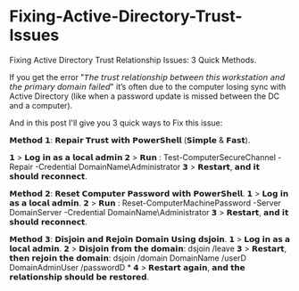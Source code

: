 # Fixing-Active-Directory-Trust-Issues

Fixing Active Directory Trust Relationship Issues: 3 Quick Methods.

If you get the error "𝘛𝘩𝘦 𝘵𝘳𝘶𝘴𝘵 𝘳𝘦𝘭𝘢𝘵𝘪𝘰𝘯𝘴𝘩𝘪𝘱 𝘣𝘦𝘵𝘸𝘦𝘦𝘯 𝘵𝘩𝘪𝘴 𝘸𝘰𝘳𝘬𝘴𝘵𝘢𝘵𝘪𝘰𝘯 𝘢𝘯𝘥 𝘵𝘩𝘦 𝘱𝘳𝘪𝘮𝘢𝘳𝘺 𝘥𝘰𝘮𝘢𝘪𝘯 𝘧𝘢𝘪𝘭𝘦𝘥" it’s often due to the computer losing sync with Active Directory (like when a password update is missed between the DC and a computer).

And in this post I'll give you 3 quick ways to Fix this issue: 

𝗠𝗲𝘁𝗵𝗼𝗱 𝟭: 𝗥𝗲𝗽𝗮𝗶𝗿 𝗧𝗿𝘂𝘀𝘁 𝘄𝗶𝘁𝗵 𝗣𝗼𝘄𝗲𝗿𝗦𝗵𝗲𝗹𝗹 (𝗦𝗶𝗺𝗽𝗹𝗲 & 𝗙𝗮𝘀𝘁).

𝟭️ > 𝗟𝗼𝗴 𝗶𝗻 𝗮𝘀 𝗮 𝗹𝗼𝗰𝗮𝗹 𝗮𝗱𝗺𝗶𝗻
𝟮️ > 𝗥𝘂𝗻 : 
Test-ComputerSecureChannel -Repair -Credential DomainName\Administrator
𝟯️ > 𝗥𝗲𝘀𝘁𝗮𝗿𝘁, 𝗮𝗻𝗱 𝗶𝘁 𝘀𝗵𝗼𝘂𝗹𝗱 𝗿𝗲𝗰𝗼𝗻𝗻𝗲𝗰𝘁.

𝗠𝗲𝘁𝗵𝗼𝗱 𝟮: 𝗥𝗲𝘀𝗲𝘁 𝗖𝗼𝗺𝗽𝘂𝘁𝗲𝗿 𝗣𝗮𝘀𝘀𝘄𝗼𝗿𝗱 𝘄𝗶𝘁𝗵 𝗣𝗼𝘄𝗲𝗿𝗦𝗵𝗲𝗹𝗹.
𝟭️ > 𝗟𝗼𝗴 𝗶𝗻 𝗮𝘀 𝗮 𝗹𝗼𝗰𝗮𝗹 𝗮𝗱𝗺𝗶𝗻.
𝟮️ > 𝗥𝘂𝗻 :
Reset-ComputerMachinePassword -Server DomainServer -Credential DomainName\Administrator
𝟯️ > 𝗥𝗲𝘀𝘁𝗮𝗿𝘁, 𝗮𝗻𝗱 𝗶𝘁 𝘀𝗵𝗼𝘂𝗹𝗱 𝗿𝗲𝗰𝗼𝗻𝗻𝗲𝗰𝘁.

𝗠𝗲𝘁𝗵𝗼𝗱 𝟯: 𝗗𝗶𝘀𝗷𝗼𝗶𝗻 𝗮𝗻𝗱 𝗥𝗲𝗷𝗼𝗶𝗻 𝗗𝗼𝗺𝗮𝗶𝗻 𝗨𝘀𝗶𝗻𝗴 𝗱𝘀𝗷𝗼𝗶𝗻.
𝟭️ > 𝗟𝗼𝗴 𝗶𝗻 𝗮𝘀 𝗮 𝗹𝗼𝗰𝗮𝗹 𝗮𝗱𝗺𝗶𝗻.
𝟮️ > 𝗗𝗶𝘀𝗷𝗼𝗶𝗻 𝗳𝗿𝗼𝗺 𝘁𝗵𝗲 𝗱𝗼𝗺𝗮𝗶𝗻:
dsjoin /leave
𝟯️ > 𝗥𝗲𝘀𝘁𝗮𝗿𝘁, 𝘁𝗵𝗲𝗻 𝗿𝗲𝗷𝗼𝗶𝗻 𝘁𝗵𝗲 𝗱𝗼𝗺𝗮𝗶𝗻:
dsjoin /domain DomainName /userD DomainAdminUser /passwordD *
𝟰️ > 𝗥𝗲𝘀𝘁𝗮𝗿𝘁 𝗮𝗴𝗮𝗶𝗻, 𝗮𝗻𝗱 𝘁𝗵𝗲 𝗿𝗲𝗹𝗮𝘁𝗶𝗼𝗻𝘀𝗵𝗶𝗽 𝘀𝗵𝗼𝘂𝗹𝗱 𝗯𝗲 𝗿𝗲𝘀𝘁𝗼𝗿𝗲𝗱.
